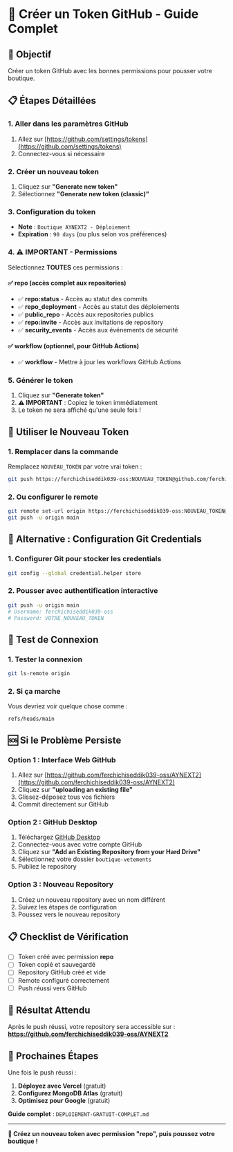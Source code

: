 # 🔑 Créer un Token GitHub - Guide Complet

## 🎯 Objectif
Créer un token GitHub avec les bonnes permissions pour pousser votre boutique.

## 📋 Étapes Détaillées

### 1. Aller dans les paramètres GitHub
1. Allez sur [https://github.com/settings/tokens](https://github.com/settings/tokens)
2. Connectez-vous si nécessaire

### 2. Créer un nouveau token
1. Cliquez sur **"Generate new token"**
2. Sélectionnez **"Generate new token (classic)"**

### 3. Configuration du token
- **Note** : `Boutique AYNEXT2 - Déploiement`
- **Expiration** : `90 days` (ou plus selon vos préférences)

### 4. ⚠️ IMPORTANT - Permissions
Sélectionnez **TOUTES** ces permissions :

#### ✅ **repo** (accès complet aux repositories)
- ✅ **repo:status** - Accès au statut des commits
- ✅ **repo_deployment** - Accès au statut des déploiements
- ✅ **public_repo** - Accès aux repositories publics
- ✅ **repo:invite** - Accès aux invitations de repository
- ✅ **security_events** - Accès aux événements de sécurité

#### ✅ **workflow** (optionnel, pour GitHub Actions)
- ✅ **workflow** - Mettre à jour les workflows GitHub Actions

### 5. Générer le token
1. Cliquez sur **"Generate token"**
2. **⚠️ IMPORTANT** : Copiez le token immédiatement
3. Le token ne sera affiché qu'une seule fois !

## 🚀 Utiliser le Nouveau Token

### 1. Remplacer dans la commande
Remplacez `NOUVEAU_TOKEN` par votre vrai token :

```bash
git push https://ferchichiseddik039-oss:NOUVEAU_TOKEN@github.com/ferchichiseddik039-oss/AYNEXT2.git main
```

### 2. Ou configurer le remote
```bash
git remote set-url origin https://ferchichiseddik039-oss:NOUVEAU_TOKEN@github.com/ferchichiseddik039-oss/AYNEXT2.git
git push -u origin main
```

## 🔧 Alternative : Configuration Git Credentials

### 1. Configurer Git pour stocker les credentials
```bash
git config --global credential.helper store
```

### 2. Pousser avec authentification interactive
```bash
git push -u origin main
# Username: ferchichiseddik039-oss
# Password: VOTRE_NOUVEAU_TOKEN
```

## 🧪 Test de Connexion

### 1. Tester la connexion
```bash
git ls-remote origin
```

### 2. Si ça marche
Vous devriez voir quelque chose comme :
```
refs/heads/main
```

## 🆘 Si le Problème Persiste

### Option 1 : Interface Web GitHub
1. Allez sur [https://github.com/ferchichiseddik039-oss/AYNEXT2](https://github.com/ferchichiseddik039-oss/AYNEXT2)
2. Cliquez sur **"uploading an existing file"**
3. Glissez-déposez tous vos fichiers
4. Commit directement sur GitHub

### Option 2 : GitHub Desktop
1. Téléchargez [GitHub Desktop](https://desktop.github.com)
2. Connectez-vous avec votre compte GitHub
3. Cliquez sur **"Add an Existing Repository from your Hard Drive"**
4. Sélectionnez votre dossier `boutique-vetements`
5. Publiez le repository

### Option 3 : Nouveau Repository
1. Créez un nouveau repository avec un nom différent
2. Suivez les étapes de configuration
3. Poussez vers le nouveau repository

## 📋 Checklist de Vérification

- [ ] Token créé avec permission **repo**
- [ ] Token copié et sauvegardé
- [ ] Repository GitHub créé et vide
- [ ] Remote configuré correctement
- [ ] Push réussi vers GitHub

## 🎉 Résultat Attendu

Après le push réussi, votre repository sera accessible sur :
**https://github.com/ferchichiseddik039-oss/AYNEXT2**

## 🚀 Prochaines Étapes

Une fois le push réussi :

1. **Déployez avec Vercel** (gratuit)
2. **Configurez MongoDB Atlas** (gratuit)
3. **Optimisez pour Google** (gratuit)

**Guide complet** : `DEPLOIEMENT-GRATUIT-COMPLET.md`

---

**🔑 Créez un nouveau token avec permission "repo", puis poussez votre boutique !**
